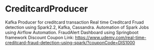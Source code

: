 # CreditcardProducer
Kafka Producer for creditcard transaction
Real time Creditcard Fruad detection using
  Spark2.2, 
  Kafka, 
  Cassandra. 
  Automation of Spark Jobs using Airflow Automation.
  FraudAlert Dashboard using Springboot framework
Discount Coupon Link:  https://www.udemy.com/real-time-creditcard-fraud-detection-using-spark/?couponCode=DIS1000
